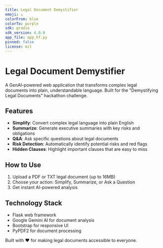 ```yaml
---
title: Legal Document Demystifier
emoji: ⚖️
colorFrom: blue
colorTo: purple
sdk: gradio
sdk_version: 4.0.0
app_file: app_hf.py
pinned: false
license: mit
---
```


# Legal Document Demystifier

A GenAI-powered web application that transforms complex legal documents into plain, understandable language. Built for the "Demystifying Legal Documents" hackathon challenge.

## Features

- **Simplify**: Convert complex legal language into plain English
- **Summarize**: Generate executive summaries with key risks and obligations
- **Q&A**: Ask specific questions about legal documents
- **Risk Detection**: Automatically identify potential risks and red flags
- **Hidden Clauses**: Highlight important clauses that are easy to miss

## How to Use

1. Upload a PDF or TXT legal document (up to 16MB)
2. Choose your action: Simplify, Summarize, or Ask a Question
3. Get instant AI-powered analysis

## Technology Stack

- Flask web framework
- Google Gemini AI for document analysis
- Bootstrap for responsive UI
- PyPDF2 for document processing

Built with ❤️ for making legal documents accessible to everyone.